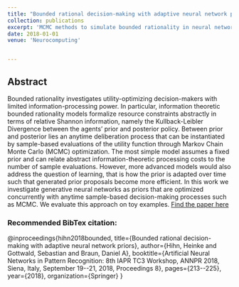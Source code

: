 ```yaml
---
title: "Bounded rational decision-making with adaptive neural network priors"
collection: publications
excerpt: 'MCMC methods to simulate bounded rationality in neural networks'
date: 2018-01-01
venue: 'Neurocomputing'


---
```

## Abstract
Bounded rationality investigates utility-optimizing decision-makers with limited information-processing power. In particular, information theoretic bounded rationality models formalize resource constraints abstractly in terms of relative Shannon information, namely the Kullback-Leibler Divergence between the agents’ prior and posterior policy. Between prior and posterior lies an anytime deliberation process that can be instantiated by sample-based evaluations of the utility function through Markov Chain Monte Carlo (MCMC) optimization. The most simple model assumes a fixed prior and can relate abstract information-theoretic processing costs to the number of sample evaluations. However, more advanced models would also address the question of learning, that is how the prior is adapted over time such that generated prior proposals become more efficient. In this work we investigate generative neural networks as priors that are optimized concurrently with anytime sample-based decision-making processes such as MCMC. We evaluate this approach on toy examples.
[Find the paper here](https://link.springer.com/chapter/10.1007/978-3-319-99978-4_17)

### Recommended BibTex citation: 
@inproceedings{hihn2018bounded,
  title={Bounded rational decision-making with adaptive neural network priors},
  author={Hihn, Heinke and Gottwald, Sebastian and Braun, Daniel A},
  booktitle={Artificial Neural Networks in Pattern Recognition: 8th IAPR TC3 Workshop, ANNPR 2018, Siena, Italy, September 19--21, 2018, Proceedings 8},
  pages={213--225},
  year={2018},
  organization={Springer}
}